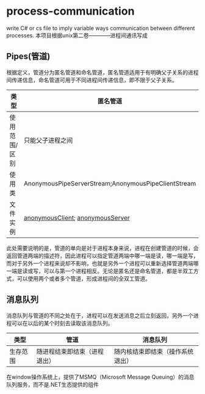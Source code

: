 # process-communication
write C# or cs file to imply variable ways communication between different processes.
本项目根据unix第二卷————进程间通讯写成

## Pipes(管道)
根据定义，管道分为匿名管道和命名管道，匿名管道适用于有明确父子关系的进程间传递信息，命名管道可用于不同进程间传递信息，即不限于父子关系。

|类型|匿名管道|命名管道|
|----|----|----|
|使用范围/区别|只能父子进程之间|不限父子关系|
|使用类|AnonymousPipeServerStream;AnonymousPipeClientStream | NamePipeClientStream;NamePipeServerStream|
|文件实例|[anonymousClient](./Pipes/pipeClient.cs);  [anonymousServer](./Pipes/pipeServer.cs)|[nameclient](./Pipes/namePipeClient.cs);  [nameServer](./Pipes/namePipeServer.cs)|

此处需要说明的是，管道的单向是对于进程本身来说，进程在创建管道的时候，会返回管道两端的描述符，因此进程可以指定管道两端中哪一端是读，哪一端是写，而对于另外一个进程来说却不影响，也就是另外一个进程可以重新选择管道两端哪一端是读或写，可以与第一个进程相反。无论是匿名还是命名管道，都是半双工方式，可以使用两个或者多个管道，形成进程间的全双工管道。

## 消息队列
消息队列与管道的不同之处在于，进程可以在发送消息之后立刻返回，另外一个进程可以在以后的某个时刻去读取该消息队列。

|类型|管道|消息队列|
|----|----|----|
|生存范围|随进程结束即结束（进程退出）|随内核结束即结束（操作系统退出）|
在window操作系统上，提供了MSMQ（Microsoft Message Queuing）的消息队列服务，而不是.NET生态提供的组件
